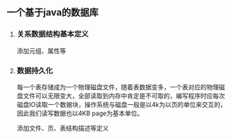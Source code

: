 ## 一个基于java的数据库



1. ### 关系数据结构基本定义

   添加元组、属性等

2. ### 数据持久化

   每一个表存储成为一个物理磁盘文件，随着表数据变多，一个表对应的物理磁盘文件可以无限变大，全部读取到内存中肯定是不可取的，编写程序时应每次磁盘IO读取一个数据块，操作系统与磁盘一般是以4k为以页的单位来交互的，因此我们读写数据也以4KB page为基本单位。

   添加文件、页、表结构描述等定义



